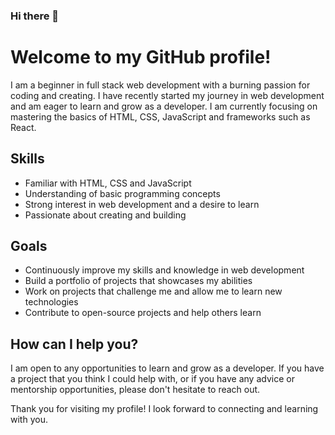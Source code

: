### Hi there 👋

<!--
**Zillight/Zillight** is a ✨ _special_ ✨ repository because its `README.md` (this file) appears on your GitHub profile.

Here are some ideas to get you started:

- 🔭 I’m currently working on ...
- 🌱 I’m currently learning ...
- 👯 I’m looking to collaborate on ...
- 🤔 I’m looking for help with ...
- 💬 Ask me about ...
- 📫 How to reach me: ...
- 😄 Pronouns: ...
- ⚡ Fun fact: ...
-->

# Welcome to my GitHub profile!

I am a beginner in full stack web development with a burning passion for coding and creating. I have recently started my journey in web development and am eager to learn and grow as a developer. I am currently focusing on mastering the basics of HTML, CSS, JavaScript and frameworks such as React.

## Skills

- Familiar with HTML, CSS and JavaScript
- Understanding of basic programming concepts
- Strong interest in web development and a desire to learn
- Passionate about creating and building

## Goals

- Continuously improve my skills and knowledge in web development
- Build a portfolio of projects that showcases my abilities
- Work on projects that challenge me and allow me to learn new technologies
- Contribute to open-source projects and help others learn

## How can I help you?

I am open to any opportunities to learn and grow as a developer. If you have a project that you think I could help with, or if you have any advice or mentorship opportunities, please don't hesitate to reach out.

Thank you for visiting my profile! I look forward to connecting and learning with you.

